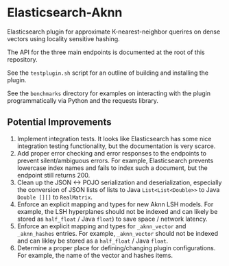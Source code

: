 # Elasticsearch-Aknn

Elasticsearch plugin for approximate K-nearest-neighbor querires on dense vectors 
using locality sensitive hashing.

The API for the three main endpoints is documented at the root of this repository.

See the `testplugin.sh` script for an outline of building and installing the plugin.

See the `benchmarks` directory for examples on interacting with the plugin
programmatically via Python and the requests library.

## Potential Improvements

1. Implement integration tests. It looks like Elasticsearch has some nice
integration testing functionality, but the documentation is very scarce.
2. Add proper error checking and error responses to the endpoints to prevent
silent/ambiguous errors. For example, Elasticsearch prevents lowercase index
names and fails to index such a document, but the endpoint still returns 200.
3. Clean up the JSON <-> POJO serialization and deserialization, especially
the conversion of JSON lists of lists to Java `List<List<Double>>` to 
Java `Double [][]` to `RealMatrix`.
4. Enforce an explicit mapping and types for new Aknn LSH models. For example, the LSH
hyperplanes should not be indexed and can likely be stored as `half_float` / Java `float`)
to save space / network latency.
5. Enforce an explicit mapping and types for `_aknn_vector` and `_aknn_hashes`
entries. For example, `_aknn_vector` should not be indexed and can likley be
stored as a `half_float` / Java `float`.
6. Determine a proper place for defining/changing plugin configurations. For
example, the name of the vector and hashes items.
